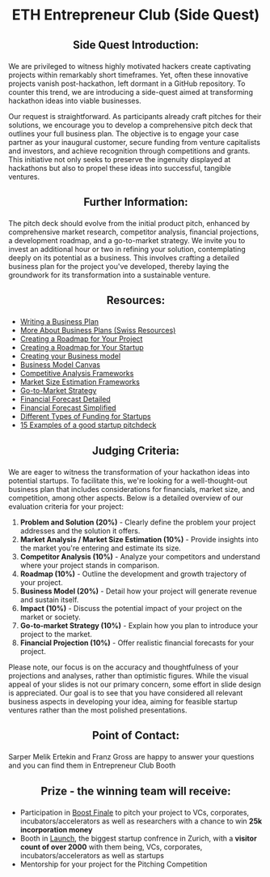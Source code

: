 # <p align="center"> ETH Entrepreneur Club (Side Quest) </p>

## <p align="center"> Side Quest Introduction: </p>

We are privileged to witness highly motivated hackers create captivating projects within remarkably short timeframes. Yet, often these innovative projects vanish post-hackathon, left dormant in a GitHub repository. To counter this trend, we are introducing a side-quest aimed at transforming hackathon ideas into viable businesses.

Our request is straightforward. As participants already craft pitches for their solutions, we encourage you to develop a comprehensive pitch deck that outlines your full business plan. The objective is to engage your case partner as your inaugural customer, secure funding from venture capitalists and investors, and achieve recognition through competitions and grants. This initiative not only seeks to preserve the ingenuity displayed at hackathons but also to propel these ideas into successful, tangible ventures.

## <p align="center"> Further Information: </p>

The pitch deck should evolve from the initial product pitch, enhanced by comprehensive market research, competitor analysis, financial projections, a development roadmap, and a go-to-market strategy. We invite you to invest an additional hour or two in refining your solution, contemplating deeply on its potential as a business. This involves crafting a detailed business plan for the project you've developed, thereby laying the groundwork for its transformation into a sustainable venture.

##  <p align="center"> Resources: </p>
- [Writing a Business Plan](https://www.forbes.com/advisor/business/how-to-write-a-business-plan/)
- [More About Business Plans (Swiss Resources)](https://www.kmu.admin.ch/kmu/en/home/concrete-know-how/setting-up-sme/starting-business/first-step/well-planned-start-up/business-plan.html)
- [Creating a Roadmap for Your Project](https://kissflow.com/project/project-roadmap/)
- [Creating a Roadmap for Your Startup](https://yojji.io/blog/roadmap-startup-guide-examples)
- [Creating your Business model](https://www.aha.io/roadmapping/guide/product-strategy/what-are-some-examples-of-a-business-model)
- [Business Model Canvas](https://www.strategyzer.com/library/the-business-model-canvas)
- [Competitive Analysis Frameworks](https://www.similarweb.com/blog/research/market-research/competitor-analysis-frameworks/)
- [Market Size Estimation Frameworks](https://www.b2binternational.com/research/methods/faq/how-do-i-estimate-a-market-size/)
- [Go-to-Market Strategy](https://asana.com/resources/go-to-market-gtm-strategy)
- [Financial Forecast Detailed](https://www.indeed.com/career-advice/career-development/financial-projection-startup)
- [Financial Forecast Simplified](https://www.uschamber.com/co/run/finance/financial-forecast-for-business-plan)
- [Different Types of Funding for Startups](https://www.startups.com/library/expert-advice/5-types-startup-funding)
- [15 Examples of a good startup pitchdeck](https://pitch.com/blog/15-great-pitch-decks-from-successful-startups)

## <p align="center"> Judging Criteria: </p>

We are eager to witness the transformation of your hackathon ideas into potential startups. To facilitate this, we're looking for a well-thought-out business plan that includes considerations for financials, market size, and competition, among other aspects. Below is a detailed overview of our evaluation criteria for your project:

1. **Problem and Solution (20%)** - Clearly define the problem your project addresses and the solution it offers.
2. **Market Analysis / Market Size Estimation (10%)** - Provide insights into the market you're entering and estimate its size.
3. **Competitor Analysis (10%)** - Analyze your competitors and understand where your project stands in comparison.
4. **Roadmap (10%)** - Outline the development and growth trajectory of your project.
5. **Business Model (20%)** - Detail how your project will generate revenue and sustain itself.
6. **Impact (10%)** - Discuss the potential impact of your project on the market or society.
7. **Go-to-market Strategy (10%)** - Explain how you plan to introduce your project to the market.
8. **Financial Projection (10%)** - Offer realistic financial forecasts for your project.

Please note, our focus is on the accuracy and thoughtfulness of your projections and analyses, rather than optimistic figures. While the visual appeal of your slides is not our primary concern, some effort in slide design is appreciated. Our goal is to see that you have considered all relevant business aspects in developing your idea, aiming for feasible startup ventures rather than the most polished presentations.

## <p align="center"> Point of Contact: </p>

Sarper Melik Ertekin and Franz Gross are happy to answer your questions and you can find them in Entrepreneur Club Booth


## <p align="center"> Prize - the winning team will receive: </p>

- Participation in [Boost Finale](https://www.entrepreneur-club.org/events/boost) to pitch your project to VCs, corporates, incubators/accelerators as well as researchers with a chance to win **25k incorporation money**
- Booth in [Launch](https://www.launch-startup.ch/), the biggest startup confrence in Zurich, with a **visitor count of over 2000** with them being, VCs, corporates, incubators/accelerators as well as startups
- Mentorship for your project for the Pitching Competition
